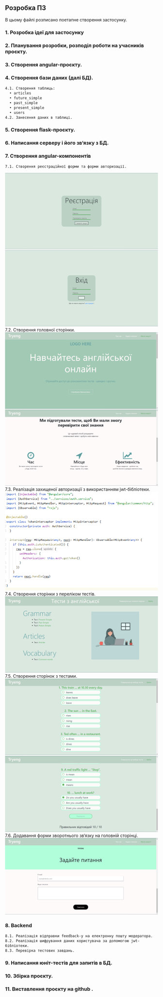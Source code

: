 ## Розробка ПЗ
В цьому файлі розписано поетапне створення застосунку.
### 1.	Розробка ідеї для застосунку
### 2.	Планування розробки, розподіл роботи на учасників проєкту.
### 3.	Створення angular-проєкту.
### 4.	Створення бази даних (далі БД).
    4.1. Створення таблиць:
	  •	articles
	  •	future_simple
	  •	past_simple
	  •	present_simple
	  •	users
    4.2. Занесення даних в таблиці.
### 5.	Створення flask-проєкту.
### 6.	Написання серверу і його зв‘язку з БД.
### 7.	Створення angular-компонентів
    7.1. Створення реєстраційної форми та форми авторизації.
![](https://github.com/Oleh-Khomenko/Tryeng/blob/main/docs/images/F6CE6B00-2593-4A7A-84B6-E3342AF1AE37.png)
![](https://github.com/Oleh-Khomenko/Tryeng/blob/main/docs/images/4B741A73-0F02-478C-8BF2-63BC19EA31EC.png)
    7.2. Створення головної сторінки.
![](https://github.com/Oleh-Khomenko/Tryeng/blob/main/docs/images/F9BDDBB2-2DC8-4B13-AD98-6922156D6FF7.png)
![](https://github.com/Oleh-Khomenko/Tryeng/blob/main/docs/images/B82D1C39-5BF6-49F7-8B0E-75FF2DCA6BD0.png)
    7.3. Реалізація захищеної авторизації з використанням jwt-бібліотеки.
![](https://github.com/Oleh-Khomenko/Tryeng/blob/main/docs/images/CAA31E54-EC26-414F-B7C6-C683A996ACCF.png)
    7.4. Створення сторінки з переліком тестів.
![](https://github.com/Oleh-Khomenko/Tryeng/blob/main/docs/images/595DF5C1-55E5-4939-9971-A0CA96DEF692.png)
    7.5. Створення сторінок з тестами.
![](https://github.com/Oleh-Khomenko/Tryeng/blob/main/docs/images/A56F0E45-8811-4C51-924F-424A9A411B4D.png)
![](https://github.com/Oleh-Khomenko/Tryeng/blob/main/docs/images/DDA2E2C4-9B15-4064-94BC-923A120E180F.png)
    7.6. Додавання форми зворотнього зв‘язку на головній сторінці.
![](https://github.com/Oleh-Khomenko/Tryeng/blob/main/docs/images/2D4D6A66-05C0-483E-BBB4-52BEC37411C7.png)
### 8.	Backend 
    8.1. Реалізація відправки feedback-у на електронну пошту модератора.
    8.2. Реалізація шифрування даних користувача за допомогою jwt-бібліотеки.
    8.3. Перевірка тестових завдань.
### 9.	Написання юніт-тестів для запитів в БД.
### 10.	Збірка проєкту.
### 11.	Виставлення проєкту на github .
